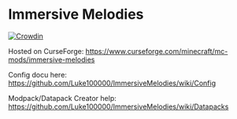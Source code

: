 # Immersive Melodies

[![Crowdin](https://badges.crowdin.net/immersive-collection/localized.svg)](https://crowdin.com/project/immersive-melodies)

Hosted on CurseForge: https://www.curseforge.com/minecraft/mc-mods/immersive-melodies

Config docu here: https://github.com/Luke100000/ImmersiveMelodies/wiki/Config

Modpack/Datapack Creator help: https://github.com/Luke100000/ImmersiveMelodies/wiki/Datapacks
